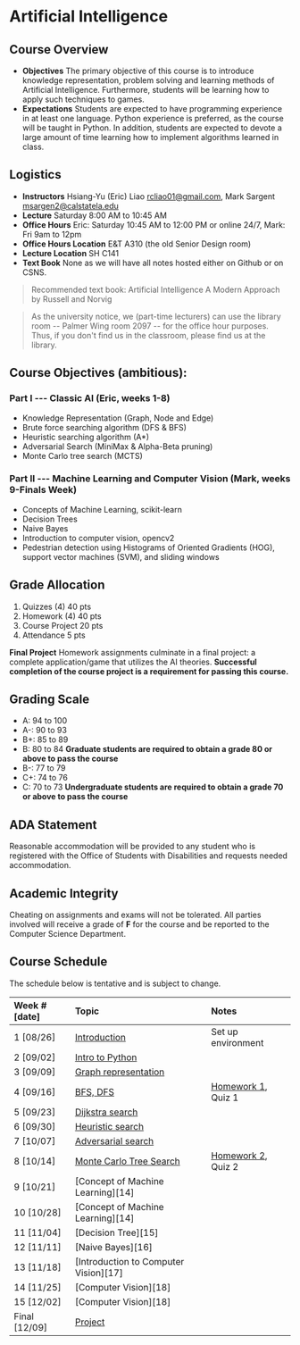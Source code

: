 # Artificial Intelligence

## Course Overview

- **Objectives** The primary objective of this course is to introduce knowledge representation, problem solving and learning methods of Artificial Intelligence. Furthermore, students will be learning how to apply such techniques to games.
- **Expectations** Students are expected to have programming experience in at least one language. Python experience is preferred, as the course will be taught in Python. In addition, students are expected to devote a large amount of time learning how to implement algorithms learned in class.

## Logistics

- **Instructors** Hsiang-Yu (Eric) Liao [rcliao01@gmail.com](mailto:rcliao01@gmail.com), Mark Sargent [msargen2@calstatela.edu](mailto:msargen2@calstatela.edu)
- **Lecture** Saturday 8:00 AM to 10:45 AM
- **Office Hours** Eric: Saturday 10:45 AM to 12:00 PM or online 24/7, Mark: Fri 9am to 12pm
- **Office Hours Location** E&T A310 (the old Senior Design room)
- **Lecture Location** SH C141
- **Text Book** None as we will have all notes hosted either on Github or on CSNS.

> Recommended text book: Artificial Intelligence A Modern Approach by Russell and Norvig

> As the university notice, we (part-time lecturers) can use the library room -- Palmer Wing room 2097 -- for the office hour purposes.
> Thus, if you don't find us in the classroom, please find us at the library.

## Course Objectives (ambitious): 

### Part I --- Classic AI (Eric, weeks 1-8)

* Knowledge Representation (Graph, Node and Edge)
* Brute force searching algorithm (DFS & BFS)
* Heuristic searching algorithm (A*)
* Adversarial Search (MiniMax & Alpha-Beta pruning)
* Monte Carlo tree search (MCTS)

### Part II --- Machine Learning and Computer Vision (Mark, weeks 9-Finals Week)

* Concepts of Machine Learning, scikit-learn
* Decision Trees
* Naive Bayes
* Introduction to computer vision, opencv2
* Pedestrian detection using Histograms of Oriented Gradients (HOG), support vector machines (SVM), and sliding windows

## Grade Allocation

1. Quizzes (4) 40 pts
2. Homework (4) 40 pts
3. Course Project 20 pts
4. Attendance 5 pts

**Final Project** Homework assignments culminate in a final project: a complete application/game that utilizes the AI theories. **Successful completion of the course project is a requirement for passing this course.**

## Grading Scale

* A: 94 to 100
* A-: 90 to 93
* B+: 85 to 89
* B: 80 to 84
**Graduate students are required to obtain a grade 80 or above to pass the course**
* B-: 77 to 79
* C+: 74 to 76
* C: 70 to 73
**Undergraduate students are required to obtain a grade 70 or above to pass the course**

## ADA Statement

Reasonable accommodation will be provided to any student who is registered with the Office of Students with Disabilities and requests needed accommodation.

## Academic Integrity

Cheating on assignments and exams will not be tolerated. All parties involved will receive a grade of **F** for the course and be reported to the Computer Science Department.

## Course Schedule

The schedule below is tentative and is subject to change.

| Week # [date]      | Topic     | Notes |
| :----------------- | :-- | :-- |
| 1  [08/26]         | [Introduction][1] | Set up environment |
| 2  [09/02]         | [Intro to Python][2] |  |
| 3  [09/09]         | [Graph representation][3] |  |
| 4  [09/16]         | [BFS, DFS][4] | [Homework 1][11], Quiz 1 |
| 5  [09/23]         | [Dijkstra search][5] |  |
| 6  [09/30]         | [Heuristic search][6] |  |
| 7  [10/07]         | [Adversarial search][7] |  |
| 8  [10/14]         | [Monte Carlo Tree Search][8] | [Homework 2][11], Quiz 2 |
| 9  [10/21]         | [Concept of Machine Learning][14] |  |
| 10 [10/28]         | [Concept of Machine Learning][14] |  |
| 11 [11/04]         | [Decision Tree][15] |  |
| 12 [11/11]         | [Naive Bayes][16] |  |
| 13 [11/18]         | [Introduction to Computer Vision][17] |  |
| 14 [11/25]         | [Computer Vision][18] |  |
| 15 [12/02]         | [Computer Vision][18] |  |
| Final [12/09]      | [Project][9] |  |

[1]: notes/introduction.md
[2]: notes/python.md
[3]: notes/graph-representation.md
[4]: notes/search-algorithm.md
[5]: notes/dijkstra.md
[6]: notes/heuristic-search.md
[7]: notes/adversarial-search.md
[8]: notes/monte-carlo-tree-search.md
[9]: notes/project.md
[10]: notes/homeworks/homework1.md
[11]: notes/homeworks/homework2.md
[12]: notes/homeworks/homework3.md
[13]: notes/homeworks/homework4.md

